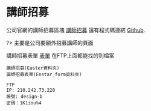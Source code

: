 # 講師招募


公司官網的講師招募區塊 [講師招募](https://enstar.com.tw/Enstar/) 還有程式碼連結 [Github](https://github.com/EJ-huang/Enstar.git). 

?> 主要是公司要額外招募講師的頁面

講師招募表單 [表單](https://enstar.com.tw/Enstar_form/#/form1)
在FTP上面都能找的到檔案

```
講師招募(Easter資料夾)
講師招募表單(Enstar_form資料夾)
```

```
FTP
IP: 210.242.73.220
帳號: design-b
密碼：1K1iou%4
```